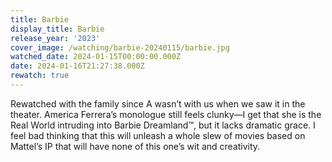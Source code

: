 ```yaml
---
title: Barbie
display_title: Barbie
release_year: '2023'
cover_image: /watching/barbie-20240115/barbie.jpg
watched_date: 2024-01-15T00:00:00.000Z
date: 2024-01-16T21:27:38.000Z
rewatch: true
---
```

Rewatched with the family since A wasn’t with us when we saw it in the theater. America Ferrera’s monologue still feels clunky—I get that she is the Real World intruding into Barbie Dreamland™, but it lacks dramatic grace. I feel bad thinking that this will unleash a whole slew of movies based on Mattel’s IP that will have none of this one’s wit and creativity.
